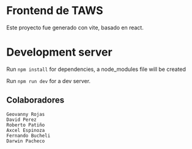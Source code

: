 # Frontend de TAWS

Este proyecto fue generado con vite, basado en react.

# Development server

Run `npm install` for dependencies, a node_modules file will be created

Run `npm run dev` for a dev server.

## Colaboradores

```
Geovanny Rojas
David Perez
Roberto Patiño
Axcel Espinoza
Fernando Bucheli
Darwin Pacheco
```
